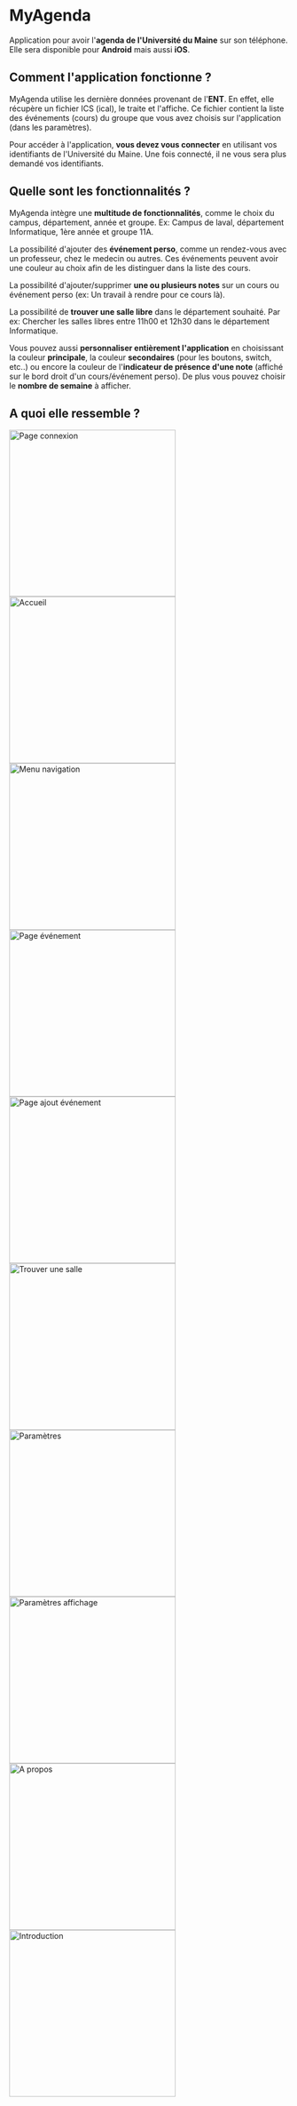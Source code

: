 # MyAgenda

Application pour avoir l'**agenda de l'Université du Maine** sur son téléphone.
Elle sera disponible pour **Android** mais aussi **iOS**.

## Comment l'application fonctionne ?

MyAgenda utilise les dernière données provenant de l'**ENT**. En effet, elle récupère un fichier ICS (ical), le traite et l'affiche.
Ce fichier contient la liste des événements (cours) du groupe que vous avez choisis sur l'application (dans les paramètres).

Pour accéder à l'application, **vous devez vous connecter** en utilisant vos identifiants de l'Université du Maine. Une fois connecté, il ne vous sera plus demandé vos identifiants.

## Quelle sont les fonctionnalités ?

MyAgenda intègre une **multitude de fonctionnalités**, comme le choix du campus, département, année et groupe.
Ex: Campus de laval, département Informatique, 1ère année et groupe 11A.

La possibilité d'ajouter des **événement perso**, comme un rendez-vous avec un professeur, chez le medecin ou autres. Ces événements peuvent avoir une couleur au choix afin de les distinguer dans la liste des cours.

La possibilité d'ajouter/supprimer **une ou plusieurs notes** sur un cours ou événement perso (ex: Un travail à rendre pour ce cours là).

La possibilité de **trouver une salle libre** dans le département souhaité.
Par ex: Chercher les salles libres entre 11h00 et 12h30 dans le département Informatique.

Vous pouvez aussi **personnaliser entièrement l'application** en choisissant la couleur **principale**, la couleur **secondaires** (pour les boutons, switch, etc..) ou encore la couleur de l'**indicateur de présence d'une note** (affiché sur le bord droit d'un cours/événement perso). De plus vous pouvez choisir le **nombre de semaine** à afficher.

## A quoi elle ressemble ?

<img title="Page connexion" src="https://raw.githubusercontent.com/Pyozer/MyAgenda_Flutter/master/demo/login.png" width="300" />
<img title="Accueil" src="https://raw.githubusercontent.com/Pyozer/MyAgenda_Flutter/master/demo/home.png" width="300" />
<img title="Menu navigation" src="https://raw.githubusercontent.com/Pyozer/MyAgenda_Flutter/master/demo/drawer.png" width="300" />
<img title="Page événement" src="https://raw.githubusercontent.com/Pyozer/MyAgenda_Flutter/master/demo/event.png" width="300" />
<img title="Page ajout événement" src="https://raw.githubusercontent.com/Pyozer/MyAgenda_Flutter/master/demo/add_event.png" width="300" />
<img title="Trouver une salle" src="https://raw.githubusercontent.com/Pyozer/MyAgenda_Flutter/master/demo/findroom.png" width="300" />
<img title="Paramètres" src="https://raw.githubusercontent.com/Pyozer/MyAgenda_Flutter/master/demo/settings.png" width="300" />
<img title="Paramètres affichage" src="https://raw.githubusercontent.com/Pyozer/MyAgenda_Flutter/master/demo/settings_display.png" width="300" />
<img title="A propos" src="https://raw.githubusercontent.com/Pyozer/MyAgenda_Flutter/master/demo/about.png" width="300" />
<img title="Introduction" src="https://raw.githubusercontent.com/Pyozer/MyAgenda_Flutter/master/demo/intro.png" width="300" />

